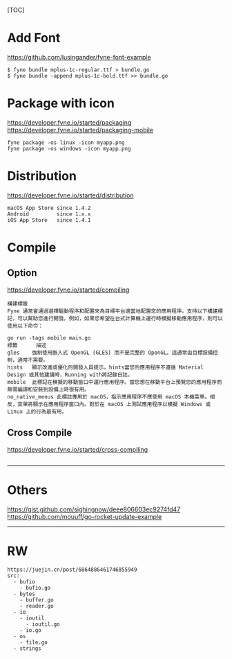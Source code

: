 [TOC]

# Add Font
https://github.com/lusingander/fyne-font-example
```
$ fyne bundle mplus-1c-regular.ttf > bundle.go
$ fyne bundle -append mplus-1c-bold.ttf >> bundle.go
```

# Package with icon
https://developer.fyne.io/started/packaging
https://developer.fyne.io/started/packaging-mobile
```
fyne package -os linux -icon myapp.png
fyne package -os windows -icon myapp.png
```

# Distribution
https://developer.fyne.io/started/distribution
```
macOS App Store since 1.4.2
Android         since 1.x.x
iOS App Store   since 1.4.1
```

# Compile
## Option
https://developer.fyne.io/started/compiling
```
構建標籤
Fyne 通常會通過選擇驅動程序和配置來為目標平台適當地配置您的應用程序。支持以下構建標記，可以幫助您進行開發。例如，如果您希望在台式計算機上運行時模擬移動應用程序，則可以使用以下命令：

go run -tags mobile main.go
標籤	    描述
gles	強制使用嵌入式 OpenGL (GLES) 而不是完整的 OpenGL。這通常由目標設備控制，通常不需要。
hints	顯示改進或優化的開發人員提示。hints當您的應用程序不遵循 Material Design 或其他建議時，Running with將記錄日誌。
mobile	此標記在模擬的移動窗口中運行應用程序。當您想在移動平台上預覽您的應用程序而無需編譯和安裝到設備上時很有用。
no_native_menus	此標誌專用於 macOS，指示應用程序不應使用 macOS 本機菜單。相反，菜單將顯示在應用程序窗口內。對於在 macOS 上測試應用程序以模擬 Windows 或 Linux 上的行為最有用。
```
## Cross Compile
https://developer.fyne.io/started/cross-compiling
```

```

---

# Others

https://gist.github.com/sighingnow/deee806603ec9274fd47
https://github.com/mouuff/go-rocket-update-example

---
# RW
```
https://juejin.cn/post/6864886461746855949
src:
  - bufio
    - bufio.go
  - bytes
    - buffer.go
    - reader.go
  - io
    - ioutil
      - ioutil.go
    - io.go
  - os
    - file.go
  - strings  
```